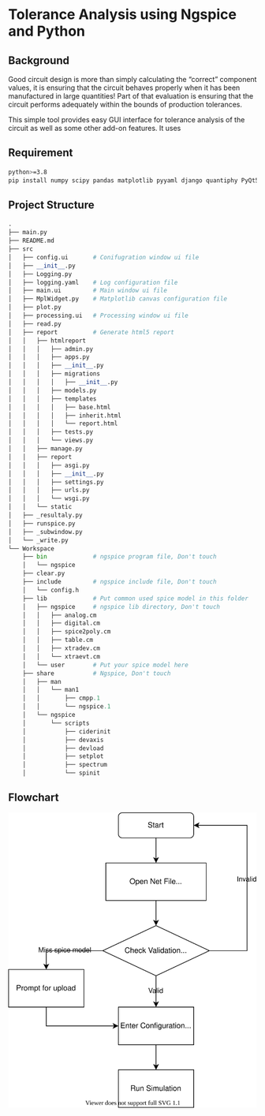 # Tolerance Analysis using Ngspice and Python

## Background
Good circuit design is more than simply calculating the “correct” component values, it is ensuring that the circuit behaves properly when it has been manufactured in large quantities! Part of that evaluation is ensuring that the circuit performs adequately within the bounds of production tolerances.

This simple tool provides easy GUI interface for tolerance analysis of the circuit as well as some other add-on features. It uses

## Requirement
```bash
python>=3.8
pip install numpy scipy pandas matplotlib pyyaml django quantiphy PyQt5
```

## Project Structure
```py
.
├── main.py
├── README.md
├── src
│   ├── config.ui       # Conifugration window ui file
│   ├── __init__.py
│   ├── Logging.py
│   ├── logging.yaml    # Log configuration file
│   ├── main.ui         # Main window ui file
│   ├── MplWidget.py    # Matplotlib canvas configuration file
│   ├── plot.py
│   ├── processing.ui   # Processing window ui file
│   ├── read.py
│   ├── report          # Generate html5 report
│   │   ├── htmlreport
│   │   │   ├── admin.py
│   │   │   ├── apps.py
│   │   │   ├── __init__.py
│   │   │   ├── migrations
│   │   │   │   ├── __init__.py
│   │   │   ├── models.py
│   │   │   ├── templates
│   │   │   │   ├── base.html
│   │   │   │   ├── inherit.html
│   │   │   │   └── report.html
│   │   │   ├── tests.py
│   │   │   └── views.py
│   │   ├── manage.py
│   │   ├── report
│   │   │   ├── asgi.py
│   │   │   ├── __init__.py
│   │   │   ├── settings.py
│   │   │   ├── urls.py
│   │   │   └── wsgi.py
│   │   └── static
│   ├── _resultaly.py
│   ├── runspice.py
│   ├── _subwindow.py
│   └── _write.py
└── Workspace
    ├── bin             # ngspice program file, Don't touch
    │   └── ngspice
    ├── clear.py
    ├── include         # ngspice include file, Don't touch
    │   └── config.h
    ├── lib             # Put common used spice model in this folder
    │   ├── ngspice     # ngspice lib directory, Don't touch
    │   │   ├── analog.cm
    │   │   ├── digital.cm
    │   │   ├── spice2poly.cm
    │   │   ├── table.cm
    │   │   ├── xtradev.cm
    │   │   └── xtraevt.cm
    │   └── user        # Put your spice model here
    ├── share           # Ngspice, Don't touch
    │   ├── man
    │   │   └── man1
    │   │       ├── cmpp.1
    │   │       └── ngspice.1
    │   └── ngspice
    │       └── scripts
    │           ├── ciderinit
    │           ├── devaxis
    │           ├── devload
    │           ├── setplot
    │           ├── spectrum
    │           └── spinit
```

## Flowchart
![flowchart](spice.svg)